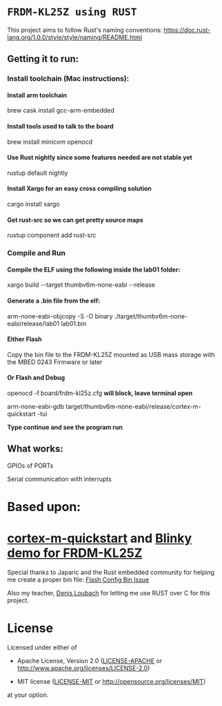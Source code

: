 # `FRDM-KL25Z using RUST`

This project aims to follow Rust's naming conventions: https://doc.rust-lang.org/1.0.0/style/style/naming/README.html

## Getting it to run:

### Install toolchain (Mac instructions):

#### Install arm toolchain
brew cask install gcc-arm-embedded

#### Install tools used to talk to the board
brew install minicom openocd

#### Use Rust nightly since some features needed are not stable yet
rustup default nightly

#### Install Xargo for an easy cross compiling solution
cargo install xargo

#### Get rust-src so we can get pretty source maps
rustup component add rust-src

### Compile and Run

#### Compile the ELF using the following inside the lab01 folder:

xargo build --target thumbv6m-none-eabi --release

#### Generate a .bin file from the elf:

arm-none-eabi-objcopy -S -O binary ./target/thumbv6m-none-eabi/release/lab01 lab01.bin

#### Either Flash 

Copy the bin file to the FRDM-KL25Z mounted as USB mass storage with the MBED 0243 Firmware or later

#### Or Flash and Debug

openocd -f board/frdm-kl25z.cfg **will block, leave terminal open**

arm-none-eabi-gdb target/thumbv6m-none-eabi/release/cortex-m-quickstart -tui 


**Type continue and see the program run**


## What works:

GPIOs of PORTs

Serial communication with interrupts

# Based upon:

# [cortex-m-quickstart](https://docs.rs/cortex-m-quickstart) and [Blinky demo for FRDM-KL25Z](https://github.com/0xc0170/frdm-kl25z-rust)

Special thanks to Japaric and the Rust embedded community for helping me create a proper bin file: [Flash Config Bin Issue](https://github.com/japaric/cortex-m-quickstart/issues/25)

Also my teacher, [Denis Loubach](https://github.com/dloubach) for letting me use RUST over C for this project.

# License

Licensed under either of

- Apache License, Version 2.0 ([LICENSE-APACHE](LICENSE-APACHE) or
  http://www.apache.org/licenses/LICENSE-2.0)

- MIT license ([LICENSE-MIT](LICENSE-MIT) or http://opensource.org/licenses/MIT)

at your option.
